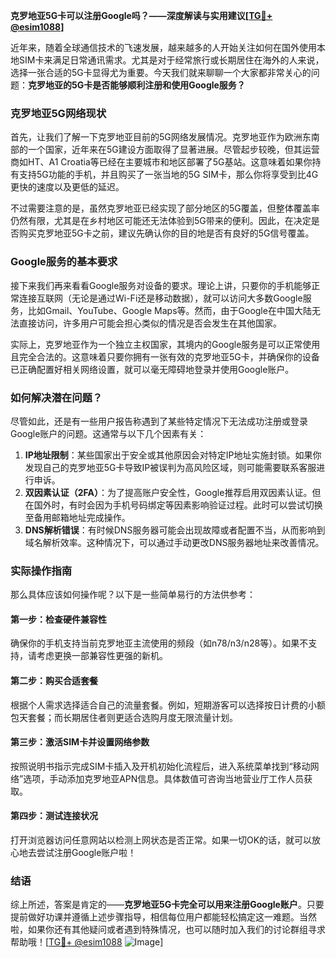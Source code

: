 **克罗地亚5G卡可以注册Google吗？——深度解读与实用建议[[TG💪+ @esim1088](https://t.me/s/esim1088)]**

近年来，随着全球通信技术的飞速发展，越来越多的人开始关注如何在国外使用本地SIM卡来满足日常通讯需求。尤其是对于经常旅行或长期居住在海外的人来说，选择一张合适的5G卡显得尤为重要。今天我们就来聊聊一个大家都非常关心的问题：**克罗地亚的5G卡是否能够顺利注册和使用Google服务？**

### 克罗地亚5G网络现状

首先，让我们了解一下克罗地亚目前的5G网络发展情况。克罗地亚作为欧洲东南部的一个国家，近年来在5G建设方面取得了显著进展。尽管起步较晚，但其运营商如HT、A1 Croatia等已经在主要城市和地区部署了5G基站。这意味着如果你持有支持5G功能的手机，并且购买了一张当地的5G SIM卡，那么你将享受到比4G更快的速度以及更低的延迟。

不过需要注意的是，虽然克罗地亚已经实现了部分地区的5G覆盖，但整体覆盖率仍然有限，尤其是在乡村地区可能还无法体验到5G带来的便利。因此，在决定是否购买克罗地亚5G卡之前，建议先确认你的目的地是否有良好的5G信号覆盖。

### Google服务的基本要求

接下来我们再来看看Google服务对设备的要求。理论上讲，只要你的手机能够正常连接互联网（无论是通过Wi-Fi还是移动数据），就可以访问大多数Google服务，比如Gmail、YouTube、Google Maps等。然而，由于Google在中国大陆无法直接访问，许多用户可能会担心类似的情况是否会发生在其他国家。

实际上，克罗地亚作为一个独立主权国家，其境内的Google服务是可以正常使用且完全合法的。这意味着只要你拥有一张有效的克罗地亚5G卡，并确保你的设备已正确配置好相关网络设置，就可以毫无障碍地登录并使用Google账户。

### 如何解决潜在问题？

尽管如此，还是有一些用户报告称遇到了某些特定情况下无法成功注册或登录Google账户的问题。这通常与以下几个因素有关：

1. **IP地址限制**：某些国家出于安全或其他原因会对特定IP地址实施封锁。如果你发现自己的克罗地亚5G卡导致IP被误判为高风险区域，则可能需要联系客服进行申诉。
2. **双因素认证（2FA）**：为了提高账户安全性，Google推荐启用双因素认证。但在国外时，有时会因为手机号码绑定等因素影响验证过程。此时可以尝试切换至备用邮箱地址完成操作。
3. **DNS解析错误**：有时候DNS服务器可能会出现故障或者配置不当，从而影响到域名解析效率。这种情况下，可以通过手动更改DNS服务器地址来改善情况。

### 实际操作指南

那么具体应该如何操作呢？以下是一些简单易行的方法供参考：

#### 第一步：检查硬件兼容性
确保你的手机支持当前克罗地亚主流使用的频段（如n78/n3/n28等）。如果不支持，请考虑更换一部兼容性更强的新机。

#### 第二步：购买合适套餐
根据个人需求选择适合自己的流量套餐。例如，短期游客可以选择按日计费的小额包天套餐；而长期居住者则更适合选购月度无限流量计划。

#### 第三步：激活SIM卡并设置网络参数
按照说明书指示完成SIM卡插入及开机初始化流程后，进入系统菜单找到“移动网络”选项，手动添加克罗地亚APN信息。具体数值可咨询当地营业厅工作人员获取。

#### 第四步：测试连接状况
打开浏览器访问任意网站以检测上网状态是否正常。如果一切OK的话，就可以放心地去尝试注册Google账户啦！

### 结语

综上所述，答案是肯定的——**克罗地亚5G卡完全可以用来注册Google账户**。只要提前做好功课并遵循上述步骤指导，相信每位用户都能轻松搞定这一难题。当然啦，如果你还有其他疑问或者遇到特殊情况，也可以随时加入我们的讨论群组寻求帮助哦！[[TG💪+ @esim1088](https://t.me/s/esim1088) ![Image](https://i.postimg.cc/4NQfJmqS/Snipaste-2025-05-13-00-14-12.png)]